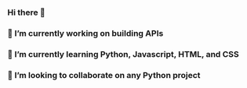 ### Hi there 👋

### 🔭 I’m currently working on building APIs
### 🌱 I’m currently learning Python, Javascript, HTML, and CSS
### 👯 I’m looking to collaborate on any Python project

<!--
**dhurlburt/dhurlburt** is a ✨ _special_ ✨ repository because its `README.md` (this file) appears on your GitHub profile.

Here are some ideas to get you started:

- 🔭 I’m currently working on ...
- 🌱 I’m currently learning ...
- 👯 I’m looking to collaborate on ...
- 🤔 I’m looking for help with ...
- 💬 Ask me about ...
- 📫 How to reach me: ...
- 😄 Pronouns: ...
- ⚡ Fun fact: ...
-->
